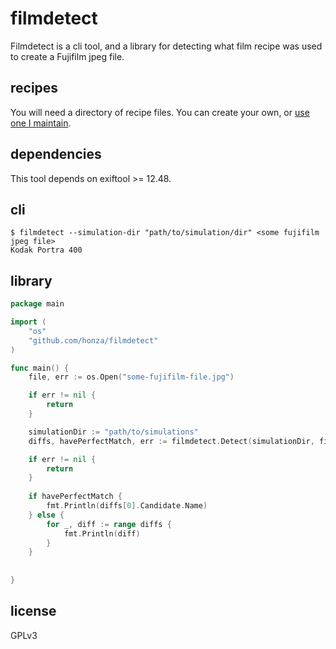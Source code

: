 # filmdetect

Filmdetect is a cli tool, and a library for detecting what film recipe was used
to create a Fujifilm jpeg file.

## recipes

You will need a directory of recipe files.  You can create your own, or [use one I maintain][1].

## dependencies

This tool depends on exiftool >= 12.48.

## cli

```
$ filmdetect --simulation-dir "path/to/simulation/dir" <some fujifilm jpeg file>
Kodak Portra 400
```

## library

```go
package main

import (
    "os"
    "github.com/honza/filmdetect"
)

func main() {
    file, err := os.Open("some-fujifilm-file.jpg")

    if err != nil {
        return
    }

    simulationDir := "path/to/simulations"
    diffs, havePerfectMatch, err := filmdetect.Detect(simulationDir, file)

    if err != nil {
        return
    }
    
    if havePerfectMatch {
        fmt.Println(diffs[0].Candidate.Name)
    } else {
        for _, diff := range diffs {
            fmt.Println(diff)
        }
    }
    
    
}
```

## license

GPLv3

[1]: https://github.com/honza/film-simulations
